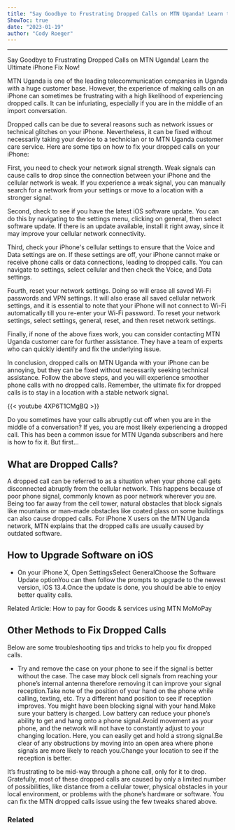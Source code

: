 ```yaml
---
title: "Say Goodbye to Frustrating Dropped Calls on MTN Uganda! Learn the Ultimate iPhone Fix Now!"
ShowToc: true 
date: "2023-01-19"
author: "Cody Roeger"
---
```

*****
Say Goodbye to Frustrating Dropped Calls on MTN Uganda! Learn the Ultimate iPhone Fix Now!

MTN Uganda is one of the leading telecommunication companies in Uganda with a huge customer base. However, the experience of making calls on an iPhone can sometimes be frustrating with a high likelihood of experiencing dropped calls. It can be infuriating, especially if you are in the middle of an import conversation.

Dropped calls can be due to several reasons such as network issues or technical glitches on your iPhone. Nevertheless, it can be fixed without necessarily taking your device to a technician or to MTN Uganda customer care service. Here are some tips on how to fix your dropped calls on your iPhone:

First, you need to check your network signal strength. Weak signals can cause calls to drop since the connection between your iPhone and the cellular network is weak. If you experience a weak signal, you can manually search for a network from your settings or move to a location with a stronger signal.

Second, check to see if you have the latest iOS software update. You can do this by navigating to the settings menu, clicking on general, then select software update. If there is an update available, install it right away, since it may improve your cellular network connectivity.

Third, check your iPhone's cellular settings to ensure that the Voice and Data settings are on. If these settings are off, your iPhone cannot make or receive phone calls or data connections, leading to dropped calls. You can navigate to settings, select cellular and then check the Voice, and Data settings.

Fourth, reset your network settings. Doing so will erase all saved Wi-Fi passwords and VPN settings. It will also erase all saved cellular network settings, and it is essential to note that your iPhone will not connect to Wi-Fi automatically till you re-enter your Wi-Fi password. To reset your network settings, select settings, general, reset, and then reset network settings.

Finally, if none of the above fixes work, you can consider contacting MTN Uganda customer care for further assistance. They have a team of experts who can quickly identify and fix the underlying issue.

In conclusion, dropped calls on MTN Uganda with your iPhone can be annoying, but they can be fixed without necessarily seeking technical assistance. Follow the above steps, and you will experience smoother phone calls with no dropped calls. Remember, the ultimate fix for dropped calls is to stay in a location with a stable network signal.

{{< youtube 4XP6T1CMgBQ >}} 



Do you sometimes have your calls abruptly cut off when you are in the middle of a conversation? If yes, you are most likely experiencing a dropped call. This has been a common issue for MTN Uganda subscribers and here is how to fix it. But first…
 
## What are Dropped Calls?
 
A dropped call can be referred to as a situation when your phone call gets disconnected abruptly from the cellular network. This happens because of poor phone signal, commonly known as poor network wherever you are. Being too far away from the cell tower, natural obstacles that block signals like mountains or man-made obstacles like coated glass on some buildings can also cause dropped calls. For iPhone X users on the MTN Uganda network, MTN explains that the dropped calls are usually caused by outdated software.
 
## How to Upgrade Software on iOS
 
- On your iPhone X, Open SettingsSelect GeneralChoose the Software Update optionYou can then follow the prompts to upgrade to the newest version, iOS 13.4.Once the update is done, you should be able to enjoy better quality calls.

 
Related Article: How to pay for Goods & services using MTN MoMoPay
 
## Other Methods to Fix Dropped Calls
 
Below are some troubleshooting tips and tricks to help you fix dropped calls.
 
- Try and remove the case on your phone to see if the signal is better without the case. The case may block cell signals from reaching your phone’s internal antenna therefore removing it can improve your signal reception.Take note of the position of your hand on the phone while calling, texting, etc. Try a different hand position to see if reception improves. You might have been blocking signal with your hand.Make sure your battery is charged. Low battery can reduce your phone’s ability to get and hang onto a phone signal.Avoid movement as your phone, and the network will not have to constantly adjust to your changing location. Here, you can easily get and hold a strong signal.Be clear of any obstructions by moving into an open area where phone signals are more likely to reach you.Change your location to see if the reception is better.

 
It’s frustrating to be mid-way through a phone call, only for it to drop. Gratefully, most of these dropped calls are caused by only a limited number of possibilities, like distance from a cellular tower, physical obstacles in your local environment, or problems with the phone’s hardware or software. You can fix the MTN dropped calls issue using the few tweaks shared above.
 
### Related



